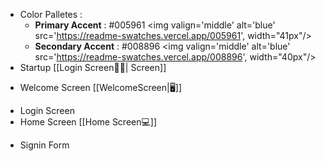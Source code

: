 - Color Palletes : 
	- **Primary Accent** :  #005961       <img valign='middle' alt='blue' src='https://readme-swatches.vercel.app/005961', width="41px"/>
	- **Secondary Accent** : #008896    <img valign='middle' alt='blue' src='https://readme-swatches.vercel.app/008896', width="40px"/>
- Startup [[Login Screen👨‍💻| Screen]] 
* Welcome Screen  [[WelcomeScreen|🖥]]
- Login Screen 
- Home Screen [[Home Screen💻]]
* Signin Form
